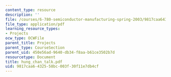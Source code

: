 ```yaml
---
content_type: resource
description: ''
file: /courses/6-780-semiconductor-manufacturing-spring-2003/9817caa6432558bc003f30f11e7db4cf_hung_chan_talk.pdf
file_type: application/pdf
learning_resource_types:
- Projects
ocw_type: OCWFile
parent_title: Projects
parent_type: CourseSection
parent_uid: 450e56ad-9640-db34-f8aa-b61ce3502b7d
resourcetype: Document
title: hung_chan_talk.pdf
uid: 9817caa6-4325-58bc-003f-30f11e7db4cf
---
```

